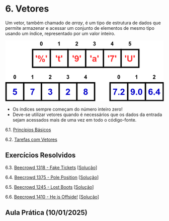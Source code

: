 # 6. Vetores

Um vetor, também chamado de *array*, é um tipo de estrutura de dados que permite armazenar e acessar um conjunto de elementos de mesmo tipo usando um índice, representado por um valor inteiro.

![Representação gráfica de um array](images/arrays.png)

- Os índices sempre começam do número inteiro zero!
- Deve-se utilizar vetores quando é necessários que os dados da entrada sejam acessados mais de uma vez em todo o código-fonte.
  
6.1. [Princípios Básicos](definicao.md)

6.2. [Tarefas com Vetores](operacoes.md)

<!--6.3. [Ponteiros e Alocação Dinâmica de Memória](ponteiros.md)-->


## Exercícios Resolvidos
   
6.3. [Beecrowd 1318 - Fake Tickets](https://judge.beecrowd.com/pt/problems/view/1318) [[Solução](upsolving/beecrowd_1318.c)]

6.4. [Beecrowd 1375 - Pole Position](https://judge.beecrowd.com/pt/problems/view/1375) [[Solução](upsolving/beecrowd_1375.c)]

6.5. [Beecrowd 1245 - Lost Boots](https://judge.beecrowd.com/pt/problems/view/1245) [[Solução](upsolving/beecrowd_1245.md)]

6.6. [Beecrowd 1410 - He is Offside!](https://judge.beecrowd.com/pt/problems/view/1410) [[Solução](upsolving/beecrowd_1410.c)]
   
## Aula Prática (10/01/2025)

<!-- 6.6. [Beecrowd 3089 - Christmas Gifts](https://judge.beecrowd.com/en/problems/view/3089) [[Solução](upsolving/beecrowd_3089.c)] -->
